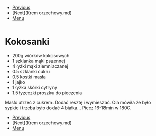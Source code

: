 <!-- Navigation Menu Start -->

- [Previous](Gulasz.md)
- [Next](Krem orzechowy.md)
- [Menu](README.md)

<div style="margin-bottom: 50px"></div>

<!-- /Navigation Menu Start -->

# Kokosanki

- 200g wiórków kokosowych 
- 1 szklanka mąki pszennej
- 4 łyżki mąki ziemniaczanej
- 0.5 szklanki cukru
- 0.5 kostki masła
- 1 jajko
- 1 łyżka skórki cytryny
- 1.5 łyżeczki proszku do pieczenia

Masło utrzeć z cukrem. Dodać resztę i wymieszać. Ola mówiła że było sypkie i trzeba było dodać 4 białka... Piecz 16-18min w 180C.

<!-- Navigation Menu End -->

- [Previous](Gulasz.md)
- [Next](Krem orzechowy.md)
- [Menu](README.md)

<div style="margin-bottom: 50px"></div>

<!-- /Navigation Menu End -->